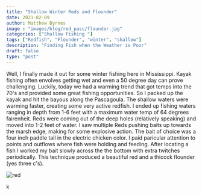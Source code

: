 ```yaml
---
title: "Shallow Winter Reds and Flounder"
date: 2021-02-09
author: Matthew Byrnes
image : "images/blog/red_pasc/flounder.jpg"
categories: ["Shallow Fishing "]
tags: ["Redfish", "Flounder", "winter", "shallow"]
description: "Finding Fish when the Weather is Poor"
draft: false
type: "post"
---
```




Well, I finally made it out for some winter fishing here in Mississippi. Kayak fishing often envolves getting wet and even a 50 degree day can prove challenging. Luckily, today we had a warming trend that got temps into the 70's and provided some great fishing opportunities. So I packed up the kayak and hit the bayous along the Pascagoula. The shallow waters were warming faster, creating some very active redfish. I ended up fishing waters ranging in depth from 1-6 feet with a maximum water temp of 64 degrees fairenheit. Reds were coming out of the deep holes (relatively speaking) and moved into 1-2 feet of water. I saw multiple Reds pushing baits up towards the marsh edge, making for some explosive action. The bait of choice was a four inch paddle tail in the electric chicken color. I paid paricular attention to points and outflows where fish were holding and feeding. After locating a fish I worked my bait slowly across the the bottom with extra twitches periodically. This technique produced a beautiful red and a thiccck flounder (yes three c's). 


![red](/english/blog/red_pasc/red.jpg)
<figcaption>k<figcaption>